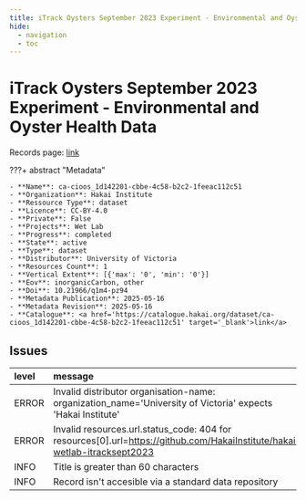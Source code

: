 ```yaml
---
title: iTrack Oysters September 2023 Experiment - Environmental and Oyster Health Data
hide:
  - navigation
  - toc
---
```


# iTrack Oysters September 2023 Experiment - Environmental and Oyster Health Data

Records page: <a href='https://catalogue.hakai.org/dataset/ca-cioos_1d142201-cbbe-4c58-b2c2-1feeac112c51' target='_blank'>link</a>

???+ abstract "Metadata"

    - **Name**: ca-cioos_1d142201-cbbe-4c58-b2c2-1feeac112c51 
    - **Organization**: Hakai Institute 
    - **Ressource Type**: dataset 
    - **Licence**: CC-BY-4.0 
    - **Private**: False 
    - **Projects**: Wet Lab 
    - **Progress**: completed 
    - **State**: active 
    - **Type**: dataset 
    - **Distributor**: University of Victoria 
    - **Resources Count**: 1 
    - **Vertical Extent**: [{'max': '0', 'min': '0'}] 
    - **Eov**: inorganicCarbon, other 
    - **Doi**: 10.21966/q1m4-pz94 
    - **Metadata Publication**: 2025-05-16 
    - **Metadata Revision**: 2025-05-16 
    - **Catalogue**: <a href='https://catalogue.hakai.org/dataset/ca-cioos_1d142201-cbbe-4c58-b2c2-1feeac112c51' target='_blank'>link</a> 

<div id='map'></div>




## Issues
| level   | message                                                                                                                   |
|:--------|:--------------------------------------------------------------------------------------------------------------------------|
| ERROR   | Invalid distributor organisation-name: organization_name='University of Victoria' expects 'Hakai Institute'               |
| ERROR   | Invalid resources.url.status_code: 404 for resources[0].url=https://github.com/HakaiInstitute/hakai-wetlab-itracksept2023 |
| INFO    | Title is greater than 60 characters                                                                                       |
| INFO    | Record isn't accesible via a standard data repository                                                                     |


<script>
   document.addEventListener("DOMContentLoaded", function() {
    var map = L.map('map').setView([51.505, -125.09], 5);
    L.tileLayer('https://tile.openstreetmap.org/{z}/{x}/{y}.png', {
        maxZoom: 19,
        attribution: '&copy; <a href="http://www.openstreetmap.org/copyright">OpenStreetMap</a>'
    }).addTo(map);
    var geojsonFeature = {
        "type": "Feature",
        "properties": {
            "name" : "iTrack Oysters September 2023 Experiment - Environmental and Oyster Health Data"
        },
        "geometry": {'type': 'Point', 'coordinates': [-125.2, 50.12]}
    }
    L.geoJSON(geojsonFeature).addTo(map);
   })
</script>